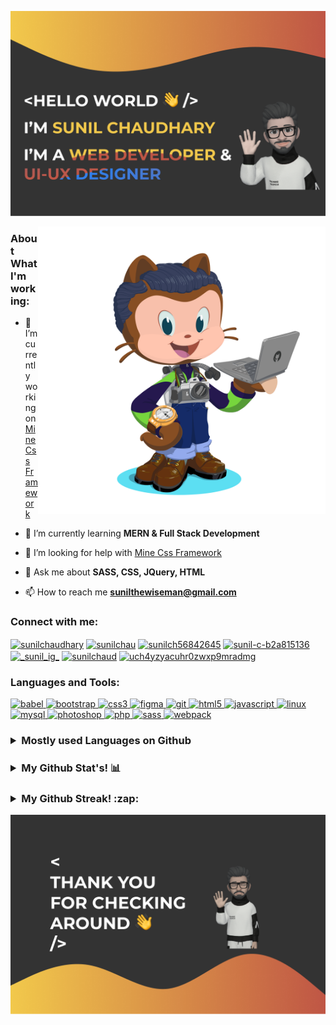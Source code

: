 ![Header image](/gh-header.png)

<img align="right" width="460" src="/octocat-user.png">

<h3 align="left">About What I'm working:</h3>

- 🔭 I’m currently working on [Mine Css Framework](https://github.com/SuNiL-Chau/Mine-CSS-Framework)

- 🌱 I’m currently learning **MERN & Full Stack Development**

- 🤝 I’m looking for help with [Mine Css Framework](https://github.com/SuNiL-Chau/Mine-CSS-Framework)

- 💬 Ask me about **SASS, CSS, JQuery, HTML**

- 📫 How to reach me **sunilthewiseman@gmail.com**

<h3 align="left">Connect with me:</h3>
<p align="left">
<a href="https://codepen.io/sunilchaudhary" target="_blank" rel=”noopener noreferrer”><img align="center" src="https://img.icons8.com/ios-filled/40/C05746/codepen.png" alt="sunilchaudhary" height="40" width="40" /></a>
<a href="https://dev.to/sunilchau" target="blank"><img align="center" src="https://img.icons8.com/windows/40/C05746/dev.png" alt="sunilchau" height="40" width="40" /></a>
<a href="https://twitter.com/sunilch56842645" target="_blank" rel=”noopener noreferrer”><img align="center" src="https://img.icons8.com/android/40/C05746/twitter.png" alt="sunilch56842645" height="40" width="40" /></a> 
<a href="https://linkedin.com/in/sunil-c-b2a815136" target="_blank" rel=”noopener noreferrer”><img align="center" src="https://img.icons8.com/android/40/C05746/linkedin.png" alt="sunil-c-b2a815136" height="40" width="40" /></a> 
<a href="https://instagram.com/_sunil_ig_" target="_blank" rel=”noopener noreferrer”><img align="center" src="https://img.icons8.com/ios-filled/40/C05746/instagram-new.png" alt="_sunil_ig_" height="40" width="40" /></a> 
<a href="https://dribbble.com/sunilchaud" target="_blank" rel=”noopener noreferrer”><img align="center" src="https://img.icons8.com/wired/40/C05746/dribbble.png" alt="sunilchaud" height="40" width="40" /></a> 
<a href="https://www.youtube.com/c/uch4yzyacuhr0zwxp9mradmg" target="_blank" rel=”noopener noreferrer”><img align="center" src="https://img.icons8.com/ios-filled/50/C05746/youtube-play.png" alt="uch4yzyacuhr0zwxp9mradmg" height="40" width="40" /></a>
</p>

<h3 align="left">Languages and Tools:</h3>
<p align="left">
  <a href="https://babeljs.io/" target="_blank"> <img src="https://img.icons8.com/wired/40/C05746/babel.png" alt="babel" width="40" height="40"/> </a>
  <a href="https://getbootstrap.com" target="_blank"> <img src="https://img.icons8.com/windows/40/C05746/bootstrap.png" alt="bootstrap" width="40" height="40"/> </a>
  <a href="https://www.w3schools.com/css/" target="_blank"> <img src="https://img.icons8.com/ios-glyphs/40/C05746/css3.png" alt="css3" width="40" height="40"/> </a>
  <a href="https://www.figma.com/" target="_blank"> <img src="https://img.icons8.com/windows/40/C05746/figma.png" alt="figma" width="40" height="40"/> </a>
  <a href="https://git-scm.com/" target="_blank"> <img src="https://img.icons8.com/ios-filled/40/C05746/git.png" alt="git" width="40" height="40"/> </a>
  <a href="https://www.w3.org/html/" target="_blank"> <img src="https://img.icons8.com/fluent-systems-filled/40/C05746/html-5.png" alt="html5" width="40" height="40"/> </a>
  <a href="https://developer.mozilla.org/en-US/docs/Web/JavaScript" target="_blank"> <img src="https://img.icons8.com/ios-filled/40/C05746/javascript.png" alt="javascript" width="40" height="40"/> </a>
  <a href="https://www.linux.org/" target="_blank"> <img src="https://img.icons8.com/ios-filled/40/C05746/linux.png" alt="linux" width="40" height="40"/> </a>
  <a href="https://www.mysql.com/" target="_blank"> <img src="https://img.icons8.com/ios-filled/40/C05746/mysql-logo.png" alt="mysql" width="40" height="40"/> </a>
  <a href="https://www.photoshop.com/en" target="_blank"> <img src="https://img.icons8.com/metro/40/C05746/adobe-photoshop.png" alt="photoshop" width="40" height="40"/> </a>
  <a href="https://www.php.net" target="_blank"> <img src="https://img.icons8.com/ios-filled/40/C05746/php-logo.png" alt="php" width="40" height="40"/> </a>
  <a href="https://sass-lang.com" target="_blank"> <img src="https://img.icons8.com/ios-filled/40/C05746/sass.png" alt="sass" width="40" height="40"/> </a>
  <a href="https://webpack.js.org" target="_blank"> <img src="https://img.icons8.com/wired/40/C05746/webpack.png" alt="webpack" width="40" height="40"/> </a>
</p>

<h3>
  <details>
    <summary><strong>Mostly used Languages on Github</strong></summary>
    <img src="https://github-readme-stats.vercel.app/api/top-langs?username=sunil-chau&show_icons=true&locale=en&layout=compact&theme=gruvbox&bg_color=333333" alt="Sunil's github top langs"/>
  </details>
</h3>

<h3>
  <details>
    <summary><strong>My Github Stat's! 📊 </strong></summary>
    <img src="https://github-readme-stats.vercel.app/api?username=sunil-chau&show_icons=true&locale=en&layout=compact&theme=gruvbox&bg_color=333333" alt="Sunil's github stats" width="450" />
  </details>
</h3>

<h3>
  <details>
    <summary><strong>My Github Streak! :zap: </strong></summary>
    <img src="https://github-readme-streak-stats.herokuapp.com/?user=sunil-chau&show_icons=true&locale=en&layout=compact&theme=gruvbox&bg_color=333333" alt="Sunil's github streak" width="450" />
  </details>
</h3>

![footer image](/gh-footer.png)
